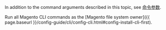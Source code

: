<div markdown="1">

In addition to the command arguments described in this topic, see <a href="{{ page.baseurl }}/config-guide/cli/config-cli-subcommands.html#config-cli-subcommands-common">命令参数</a>.

<div class="bs-callout bs-callout-warning" markdown="1">
Run all Magento CLI commands as the [Magento file system owner]({{ page.baseurl }}/config-guide/cli/config-cli.html#config-install-cli-first).
</div>
